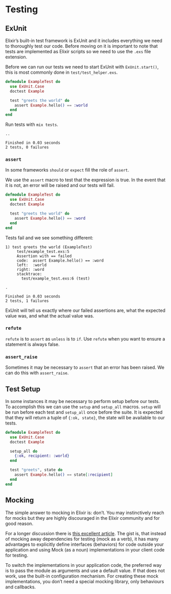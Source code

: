 # Testing

## ExUnit

Elixir’s built-in test framework is ExUnit and it includes everything we need to thoroughly test our code. Before moving on it is important to note that tests are implemented as Elixir scripts so we need to use the `.exs` file extension.

Before we can run our tests we need to start ExUnit with `ExUnit.start()`, this is most commonly done in `test/test_helper.exs`.

```elixir
defmodule ExampleTest do
  use ExUnit.Case
  doctest Example

  test "greets the world" do
    assert Example.hello() == :world
  end
end
```

Run tests with `mix tests`.

```
..

Finished in 0.03 seconds
2 tests, 0 failures
```

### `assert`

In some frameworks `should` or `expect` fill the role of `assert`.

We use the `assert` macro to test that the expression is true. In the event that it is not, an error will be raised and our tests will fail.

```elixir
defmodule ExampleTest do
  use ExUnit.Case
  doctest Example

  test "greets the world" do
    assert Example.hello() == :word
  end
end
```

Tests fail and we see something different:

```
1) test greets the world (ExampleTest)
     test/example_test.exs:5
     Assertion with == failed
     code:  assert Example.hello() == :word
     left:  :world
     right: :word
     stacktrace:
       test/example_test.exs:6 (test)

.

Finished in 0.03 seconds
2 tests, 1 failures
```

ExUnit will tell us exactly where our failed assertions are, what the expected value was, and what the actual value was.

### `refute`

`refute` is to `assert` as `unless` is to `if`. Use `refute` when you want to ensure a statement is always false.

### `assert_raise`

Sometimes it may be necessary to `assert` that an error has been raised. We can do this with `assert_raise`.

##  Test Setup

In some instances it may be necessary to perform setup before our tests. To accomplish this we can use the `setup` and `setup_all` macros. `setup` will be run before each test and `setup_all` once before the suite. It is expected that they will return a tuple of `{:ok, state}`, the state will be available to our tests.

```elixir
defmodule ExampleTest do
  use ExUnit.Case
  doctest Example

  setup_all do
    {:ok, recipient: :world}
  end

  test "greets", state do
    assert Example.hello() == state[:recipient]
  end
end
```

## Mocking

The simple answer to mocking in Elixir is: don’t. You may instinctively reach for mocks but they are highly discouraged in the Elixir community and for good reason.

For a longer discussion there is [this excellent article](http://blog.plataformatec.com.br/2015/10/mocks-and-explicit-contracts/). The gist is, that instead of mocking away dependencies for testing (mock as a verb), it has many advantages to explicitly define interfaces (behaviors) for code outside your application and using Mock (as a noun) implementations in your client code for testing.

To switch the implementations in your application code, the preferred way is to pass the module as arguments and use a default value. If that does not work, use the built-in configuration mechanism. For creating these mock implementations, you don’t need a special mocking library, only behaviours and callbacks.
